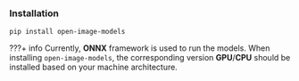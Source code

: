 ### Installation

```shell
pip install open-image-models
```

???+ info
    Currently, **ONNX** framework is used to run the models. When installing `open-image-models`, the corresponding
    version **GPU**/**CPU** should be installed based on your machine architecture.
